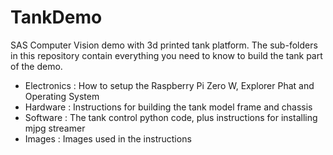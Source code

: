 # TankDemo

SAS Computer Vision demo with 3d printed tank platform.  The sub-folders in this repository contain everything you need to know to build the tank part of the demo.
  - Electronics : How to setup the Raspberry Pi Zero W, Explorer Phat and Operating System
  - Hardware : Instructions for building the tank model frame and chassis
  - Software : The tank control python code, plus instructions for installing mjpg streamer
  - Images : Images used in the instructions

